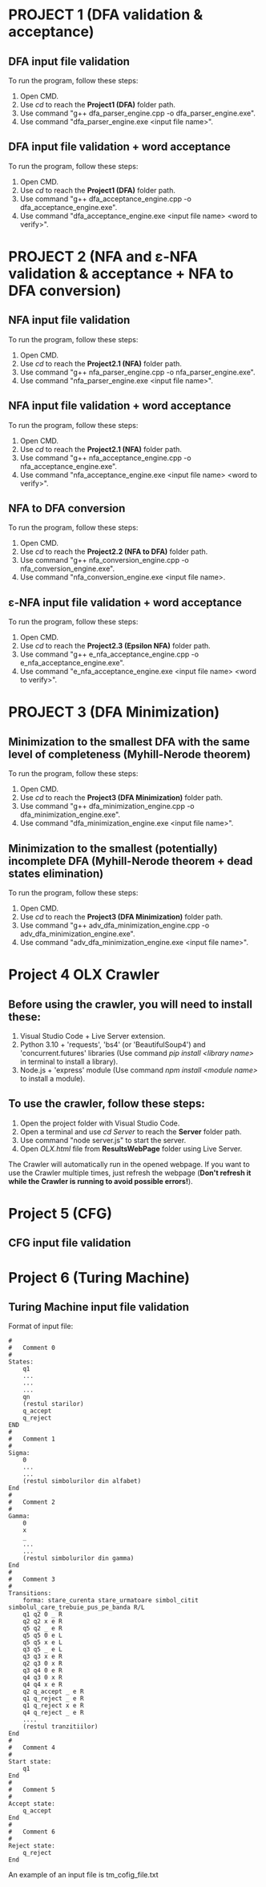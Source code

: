 # PROJECT 1 (DFA validation & acceptance)

## DFA input file validation

To run the program, follow these steps:

1. Open CMD.
2. Use *cd* to reach the **Project1 (DFA)** folder path.
3. Use command "g++ dfa_parser_engine.cpp -o dfa_parser_engine.exe".
4. Use command "dfa_parser_engine.exe \<input file name\>".

## DFA input file validation + word acceptance

To run the program, follow these steps:

1. Open CMD.
2. Use *cd* to reach the **Project1 (DFA)** folder path.
3. Use command "g++ dfa_acceptance_engine.cpp -o dfa_acceptance_engine.exe".
4. Use command "dfa_acceptance_engine.exe \<input file name\> \<word to verify\>".


# PROJECT 2 (NFA and ε-NFA validation & acceptance + NFA to DFA conversion)

## NFA input file validation

To run the program, follow these steps:

1. Open CMD.
2. Use *cd* to reach the **Project2.1 (NFA)** folder path.
3. Use command "g++ nfa_parser_engine.cpp -o nfa_parser_engine.exe".
4. Use command "nfa_parser_engine.exe \<input file name\>".

## NFA input file validation + word acceptance

To run the program, follow these steps:

1. Open CMD.
2. Use *cd* to reach the **Project2.1 (NFA)** folder path.
3. Use command "g++ nfa_acceptance_engine.cpp -o nfa_acceptance_engine.exe".
4. Use command "nfa_acceptance_engine.exe \<input file name\> \<word to verify\>".


## NFA to DFA conversion

To run the program, follow these steps:

1. Open CMD.
2. Use *cd* to reach the **Project2.2 (NFA to DFA)** folder path.
3. Use command "g++ nfa_conversion_engine.cpp -o nfa_conversion_engine.exe".
4. Use command "nfa_conversion_engine.exe \<input file name\>.


## ε-NFA input file validation + word acceptance

To run the program, follow these steps:

1. Open CMD.
2. Use *cd* to reach the **Project2.3 (Epsilon NFA)** folder path.
3. Use command "g++ e_nfa_acceptance_engine.cpp -o e_nfa_acceptance_engine.exe".
4. Use command "e_nfa_acceptance_engine.exe \<input file name\> \<word to verify\>".


# PROJECT 3 (DFA Minimization)

## Minimization to the smallest DFA with the same level of completeness (Myhill-Nerode theorem)

To run the program, follow these steps:

1. Open CMD.
2. Use *cd* to reach the **Project3 (DFA Minimization)** folder path.
3. Use command "g++ dfa_minimization_engine.cpp -o dfa_minimization_engine.exe".
4. Use command "dfa_minimization_engine.exe \<input file name\>".


## Minimization to the smallest (potentially) incomplete DFA (Myhill-Nerode theorem + dead states elimination)

To run the program, follow these steps:

1. Open CMD.
2. Use *cd* to reach the **Project3 (DFA Minimization)** folder path.
3. Use command "g++ adv_dfa_minimization_engine.cpp -o adv_dfa_minimization_engine.exe".
4. Use command "adv_dfa_minimization_engine.exe \<input file name\>".

# Project 4 OLX Crawler

## Before using the crawler, you will need to install these:
1. Visual Studio Code + Live Server extension.
2. Python 3.10 + 'requests', 'bs4' (or 'BeautifulSoup4') and 'concurrent.futures' libraries (Use command *pip install \<library name\>* in terminal to install a library).
3. Node.js + 'express' module (Use command *npm install \<module name\>* to install a module).


## To use the crawler, follow these steps:

1. Open the project folder with Visual Studio Code.
2. Open a terminal and use *cd Server* to reach the **Server** folder path.
4. Use command "node server.js" to start the server.
5. Open *OLX.html* file from **ResultsWebPage** folder using Live Server.

The Crawler will automatically run in the opened webpage. If you want to use the Crawler multiple times, just refresh the webpage (**Don't refresh it while the Crawler is running to avoid possible errors!**).

# Project 5 (CFG)
## CFG input file validation 

# Project 6 (Turing Machine)
## Turing Machine input file validation 
Format of input file:
```
#
#   Comment 0
#
States:
	q1
	...
	...
	...
	qn
	(restul starilor)
	q_accept
	q_reject
END
#
#   Comment 1
#
Sigma:
	0
	...
	...
	(restul simbolurilor din alfabet)
End
#
#   Comment 2
#
Gamma:
	0
	x
	_
	...
	...
	(restul simbolurilor din gamma)
End
#
#   Comment 3
#
Transitions:
	forma: stare_curenta stare_urmatoare simbol_citit simbolul_care_trebuie_pus_pe_banda R/L
	q1 q2 0 _ R
	q2 q2 x e R
	q5 q2 _ e R
	q5 q5 0 e L
	q5 q5 x e L
	q3 q5 _ e L
	q3 q3 x e R
	q2 q3 0 x R
	q3 q4 0 e R
	q4 q3 0 x R
	q4 q4 x e R
	q2 q_accept _ e R
	q1 q_reject _ e R
	q1 q_reject x e R
	q4 q_reject _ e R
	....
	(restul tranzitiilor)
End
#
#   Comment 4
#
Start state:
    q1
End
#
#   Comment 5
#
Accept state:
    q_accept
End
#
#   Comment 6
#
Reject state:
    q_reject
End
```
An example of an input file is tm_cofig_file.txt
